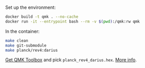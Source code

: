
Set up the environment:

```sh
docker build -t qmk . --no-cache
docker run -it --entrypoint bash --rm -v $(pwd):/qmk:rw qmk
```

In the container:

```sh
make clean
make git-submodule
make planck/rev4:darius
```

[Get QMK Toolbox](https://github.com/qmk/qmk_firmware/blob/master/docs/newbs_flashing.md) and pick `planck_rev4_darius.hex`. [More info](https://github.com/qmk/qmk_firmware/blob/master/docs/flashing.md).